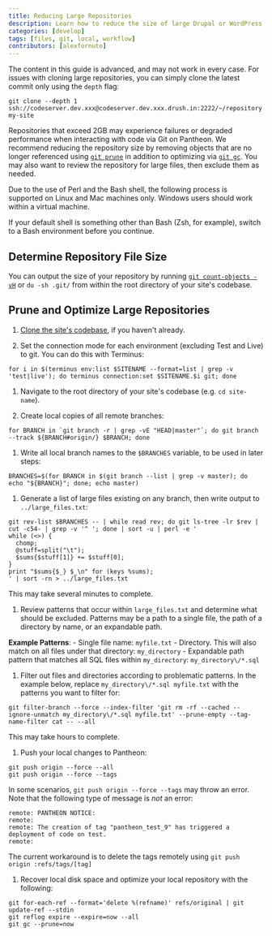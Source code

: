 ```yaml
---
title: Reducing Large Repositories
description: Learn how to reduce the size of large Drupal or WordPress site repositories for optimized performance and reliability on Pantheon.
categories: [develop]
tags: [files, git, local, workflow]
contributors: [alexfornuto]
---
```


<Alert type="danger" title="Caution">

The content in this guide is advanced, and may not work in every case. For issues with cloning large repositories, you can simply clone the latest commit only using the `depth` flag:

```bash{promptUser: user}
git clone --depth 1 ssh://codeserver.dev.xxx@codeserver.dev.xxx.drush.in:2222/~/repository.git my-site
```

</Alert>

Repositories that exceed 2GB may experience failures or degraded performance when interacting with code via Git on Pantheon. We recommend reducing the repository size by removing objects that are no longer referenced using [`git prune`](https://git-scm.com/docs/git-prune) in addition to optimizing via [`git gc`](https://git-scm.com/docs/git-gc). You may also want to review the repository for large files, then exclude them as needed.


<Alert title="Note" type="info">

Due to the use of Perl and the Bash shell, the following process is supported on Linux and Mac machines only. Windows users should work within a virtual machine.

If your default shell is something other than Bash (Zsh, for example), switch to a Bash environment before you continue.

</Alert>

## Determine Repository File Size

You can output the size of your repository by running [`git count-objects -vH`](https://git-scm.com/docs/git-count-objects) or `du -sh .git/` from within the root directory of your site's codebase.

## Prune and Optimize Large Repositories

1. [Clone the site's codebase](/git#clone-your-site-codebase), if you haven't already.

1. Set the connection mode for each environment (excluding Test and Live) to git. You can do this with Terminus:

  ```bash{promptUser: user}
  for i in $(terminus env:list $SITENAME --format=list | grep -v 'test|live'); do terminus connection:set $SITENAME.$i git; done
  ```

1. Navigate to the root directory of your site's codebase (e.g. `cd site-name`).

1. Create local copies of all remote branches:

 ```bash{promptUser: user}
 for BRANCH in `git branch -r | grep -vE "HEAD|master"`; do git branch --track ${BRANCH#origin/} $BRANCH; done
 ```

1. Write all local branch names to the `$BRANCHES` variable, to be used in later steps:

 ```bash{promptUser: user}
 BRANCHES=$(for BRANCH in $(git branch --list | grep -v master); do echo "${BRANCH}"; done; echo master)
 ```

1. Generate a list of large files existing on any branch, then write output to `../large_files.txt`:

 ```bash{outputLines:2-8}
 git rev-list $BRANCHES -- | while read rev; do git ls-tree -lr $rev | cut -c54- | grep -v '^ '; done | sort -u | perl -e '
 while (<>) {
   chomp;
   @stuff=split("\t");
   $sums{$stuff[1]} += $stuff[0];
 }
 print "$sums{$_} $_\n" for (keys %sums);
 ' | sort -rn > ../large_files.txt
 ```

 This may take several minutes to complete.

1. Review patterns that occur within `large_files.txt` and determine what should be excluded. Patterns may be a path to a single file, the path of a directory by name, or an expandable path.

  **Example Patterns**:
    - Single file name: `myfile.txt`
    - Directory. This will also match on all files under that directory: `my_directory`
    - Expandable path pattern that matches all SQL files within `my_directory`: `my_directory\/*.sql`

1. Filter out files and directories according to problematic patterns. In the example below, replace `my_directory\/*.sql myfile.txt` with the patterns you want to filter for:

 ```bash{promptUser: user}
 git filter-branch --force --index-filter 'git rm -rf --cached --ignore-unmatch my_directory\/*.sql myfile.txt' --prune-empty --tag-name-filter cat -- --all
 ```

 This may take hours to complete.

1. Push your local changes to Pantheon:

  ```bash{promptUser: user}
  git push origin --force --all
  git push origin --force --tags
  ```

  In some scenarios, `git push origin --force --tags` may throw an error. Note that the following type of message is *not* an error:

  ```git
  remote: PANTHEON NOTICE:
  remote:
  remote: The creation of tag "pantheon_test_9" has triggered a deployment of code on test.
  remote:
  ```

  The current workaround is to delete the tags remotely using `git push origin :refs/tags/[tag]`

1. Recover local disk space and optimize your local repository with the following:

  ```bash{promptUser: user}
  git for-each-ref --format='delete %(refname)' refs/original | git update-ref --stdin
  git reflog expire --expire=now --all
  git gc --prune=now
  ```
